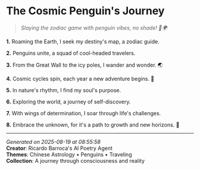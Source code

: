 # The Cosmic Penguin's Journey

> *Slaying the zodiac game with penguin vibes, no shade! 🐧🌍*

**1.** Roaming the Earth, I seek my destiny's map, a zodiac guide.


**2.** Penguins unite, a squad of cool-headed travelers.


**3.** From the Great Wall to the icy poles, I wander and wonder. 🌏


**4.** Cosmic cycles spin, each year a new adventure begins. 🐲


**5.** In nature's rhythm, I find my soul's purpose.


**6.** Exploring the world, a journey of self-discovery.


**7.** With wings of determination, I soar through life's challenges.


**8.** Embrace the unknown, for it's a path to growth and new horizons. 🌠



---

*Generated on 2025-08-19 at 08:55:58*  
**Creator**: Ricardo Barroca's AI Poetry Agent  
**Themes**: Chinese Astrology • Penguins • Traveling  
**Collection**: A journey through consciousness and reality